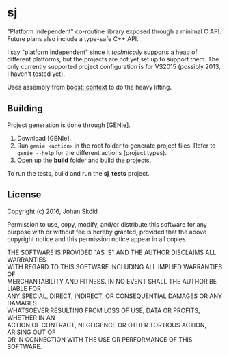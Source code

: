 sj
==

"Platform independent" co-routine library exposed through a minimal C API.
Future plans also include a type-safe C++ API.

I say "platform independent" since it *technically* supports a heap of
different platforms, but the projects are not yet set up to support them. The
only currently supported project configuration is for VS2015 (possibly 2013,
I haven't tested yet).

Uses assembly from [boost::context] to do the heavy lifting.

Building
--------

Project generation is done through [GENIe].

1. Download [GENIe].
2. Run `genie <action>` in the root folder to generate project files. Refer to
   `genie --help` for the different actions (project types).
3. Open up the **build** folder and build the projects.

To run the tests, build and run the **sj_tests** project.

License
-------

Copyright (c) 2016, Johan Sköld

Permission to use, copy, modify, and/or distribute this software for any  
purpose with or without fee is hereby granted, provided that the above  
copyright notice and this permission notice appear in all copies.

THE SOFTWARE IS PROVIDED "AS IS" AND THE AUTHOR DISCLAIMS ALL WARRANTIES  
WITH REGARD TO THIS SOFTWARE INCLUDING ALL IMPLIED WARRANTIES OF  
MERCHANTABILITY AND FITNESS. IN NO EVENT SHALL THE AUTHOR BE LIABLE FOR  
ANY SPECIAL, DIRECT, INDIRECT, OR CONSEQUENTIAL DAMAGES OR ANY DAMAGES  
WHATSOEVER RESULTING FROM LOSS OF USE, DATA OR PROFITS, WHETHER IN AN  
ACTION OF CONTRACT, NEGLIGENCE OR OTHER TORTIOUS ACTION, ARISING OUT OF  
OR IN CONNECTION WITH THE USE OR PERFORMANCE OF THIS SOFTWARE.

[boost::context]:   https://github.com/boostorg/context     "boostorg/context"

